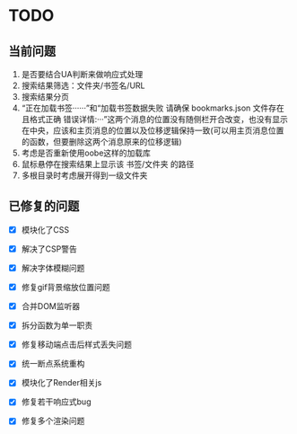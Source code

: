 # TODO


## 当前问题
1. 是否要结合UA判断来做响应式处理
2. 搜索结果筛选：文件夹/书签名/URL
3. 搜索结果分页
4. “正在加载书签······”和“加载书签数据失败 请确保 bookmarks.json 文件存在且格式正确 错误详情:···”这两个消息的位置没有随侧栏开合改变，也没有显示在中央，应该和主页消息的位置以及位移逻辑保持一致(可以用主页消息位置的函数，但要删除这两个消息原来的位移逻辑)
5. 考虑是否重新使用oobe这样的加载库
6. 鼠标悬停在搜索结果上显示该 书签/文件夹 的路径
7. 多根目录时考虑展开得到一级文件夹


## 已修复的问题

- [x] 模块化了CSS

- [x] 解决了CSP警告

- [x] 解决字体模糊问题

- [x] 修复gif背景缩放位置问题

- [x] 合并DOM监听器

- [x] 拆分函数为单一职责

- [x] 修复移动端点击后样式丢失问题

- [x] 统一断点系统重构

- [x] 模块化了Render相关js

- [x] 修复若干响应式bug

- [x] 修复多个渲染问题



